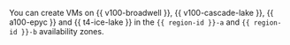 You can create VMs on {{ v100-broadwell }}, {{ v100-cascade-lake }}, {{ a100-epyc }} and {{ t4-ice-lake }} in the `{{ region-id }}-a` and `{{ region-id }}-b` availability zones.